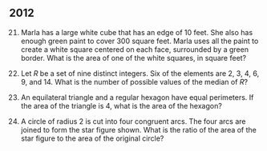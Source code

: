 ## 2012

21. Marla has a large white cube that has an edge of 10 feet. She also has enough green paint to cover 300 square feet. Marla uses all the paint to create a white square centered on each face, surrounded by a green border. What is the area of one of the white squares, in square feet?

22. Let $R$ be a set of nine distinct integers. Six of the elements are 2, 3, 4, 6, 9, and 14. What is the number of possible values of the median of $R$?

23. An equilateral triangle and a regular hexagon have equal perimeters. If the area of the triangle is 4, what is the area of the hexagon?

24. A circle of radius 2 is cut into four congruent arcs. The four arcs are joined to form the star figure shown. What is the ratio of the area of the star figure to the area of the original circle?
